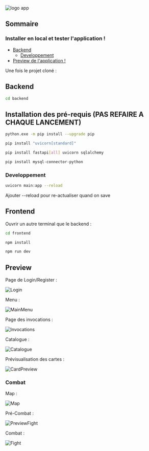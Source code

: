 ![logo app](https://github.com/XoforickS/GachaJS/assets/89140908/7606adfe-5cfb-4fa6-b586-0abe7cb8b409)

## Sommaire
 ### Installer en local et tester l'application !
 
 - [Backend](#backend)
   - [Developpement](#developpement)
 - [Preview de l'application !](#preview)

Une fois le projet cloné :

## Backend

```sh
cd backend
```

## Installation des pré-requis (PAS REFAIRE A CHAQUE LANCEMENT)

```sh
python.exe -m pip install --upgrade pip
```

```sh
pip install "uvicorn[standard]"
```

```sh
pip install fastapi[all] uvicorn sqlalchemy
```

```sh
pip install mysql-connector-python
```

### Developpement

```sh
uvicorn main:app --reload
```
Ajouter --reload pour re-actualiser quand on save  

## Frontend

Ouvrir un autre terminal que le backend : 

```sh
cd frontend
```

```sh
npm install
```

```sh
npm run dev
```

## Preview

Page de Login/Register : 

![Login](https://github.com/XoforickS/GachaJS/assets/89140908/e58eea0a-dc6b-4d90-b409-e9ebad1c9cbd)

Menu :

![MainMenu](https://github.com/XoforickS/GachaJS/assets/89140908/75f1ce64-54d6-4184-ba24-fbdb11506cbb)

Page des invocations :

![Invocations](https://github.com/XoforickS/GachaJS/assets/89140908/a21707f0-c4f9-44dc-9c4f-69041b75da1b)

Catalogue :

![Catalogue](https://github.com/XoforickS/GachaJS/assets/89140908/c038488e-7b7a-4220-b7c3-e8ccabd56701)

Prévisualisation des cartes : 

![CardPreview](https://github.com/XoforickS/GachaJS/assets/89140908/038613bd-4220-4e61-83fe-cc799c149a1e)

### Combat

Map : 

![Map](https://github.com/XoforickS/GachaJS/assets/89140908/6416d099-99a9-4c06-95f8-6bdcc181cf76)

Pré-Combat : 

![PreviewFight](https://github.com/XoforickS/GachaJS/assets/89140908/2321aab7-b77d-4453-9822-4bda5798016c)

Combat :

![Fight](https://github.com/XoforickS/GachaJS/assets/89140908/102f5d12-6a9a-4ae3-8a71-a1ab975fe99b)
